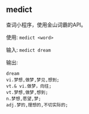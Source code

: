 ## medict

查词小程序，使用金山词霸的API。

使用: `medict <word>`

输入: `medict dream`

输出: 

	dream
	vi.梦想,做梦,梦见,想到;
	vt.& vi.做梦，向往;
	vt.梦想,做梦,想到;
	n.梦想,愿望,梦;
	adj.梦的,理想的,不切实际的;
